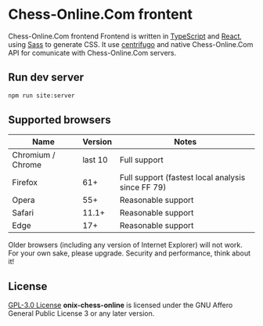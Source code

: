# Chess-Online.Com frontent

Chess-Online.Com frontend
Frontend is written in [TypeScript](https://www.typescriptlang.org/) and [React](https://github.com/facebook/react/), using [Sass](https://sass-lang.com/) to generate CSS.
It use [centrifugo](https://github.com/centrifugal/centrifuge-js) and native Chess-Online.Com API for comunicate with Chess-Online.Com servers.

## Run dev server

```bash
npm run site:server
```


## Supported browsers

| Name              | Version | Notes                                             |
| ----------------- | ------- | ------------------------------------------------- |
| Chromium / Chrome | last 10 | Full support                                      |
| Firefox           | 61+     | Full support (fastest local analysis since FF 79) |
| Opera             | 55+     | Reasonable support                                |
| Safari            | 11.1+   | Reasonable support                                |
| Edge              | 17+     | Reasonable support                                |

Older browsers (including any version of Internet Explorer) will not work.
For your own sake, please upgrade. Security and performance, think about it!

## License

[GPL-3.0 License](/LICENSE)
**onix-chess-online** is licensed under the GNU Affero General Public License 3 or any later
version.